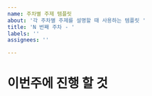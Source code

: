 ```yaml
---
name: 주차별 주제 템플릿
about: '각 주차별 주제를 설명할 때 사용하는 템플릿 '
title: 'N 번째 주차 - '
labels: ''
assignees: ''

---
```


# 이번주에 진행 할 것
